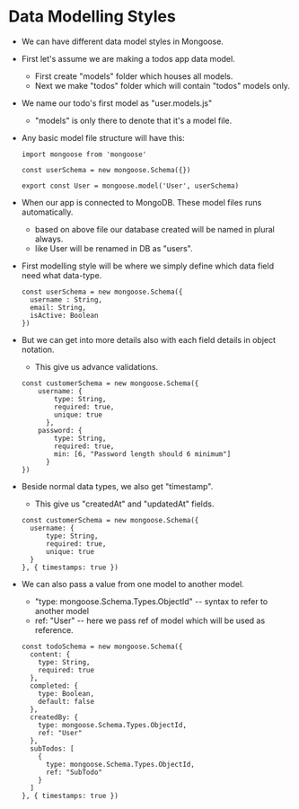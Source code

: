 # Data Modelling Styles

- We can have different data model styles in Mongoose.


- First let's assume we are making a todos app data model.
  - First create "models" folder which houses all models.
  - Next we make "todos" folder which will contain "todos" models only.


- We name our todo's first model as "user.models.js"
  - "models" is only there to denote that it's a model file.


- Any basic model file structure will have this:
  ```
  import mongoose from 'mongoose'

  const userSchema = new mongoose.Schema({})

  export const User = mongoose.model('User', userSchema)
  ```

- When our app is connected to MongoDB. These model files runs automatically.
  - based on above file our database created will be named in plural always.
  - like User will be renamed in DB as "users".


- First modelling style will be where we simply define which data field need what data-type.
  ```
  const userSchema = new mongoose.Schema({
    username : String,
    email: String,
    isActive: Boolean
  })
  ```


- But we can get into more details also with each field details in object notation.
  - This give us advance validations.
  ```
  const customerSchema = new mongoose.Schema({
      username: {
          type: String,
          required: true,
          unique: true
        },
      password: {
          type: String,
          required: true,
          min: [6, "Password length should 6 minimum"]
        }
  })
  ```

- Beside normal data types, we also get "timestamp".
  - This give us "createdAt" and "updatedAt" fields.
  ```
  const customerSchema = new mongoose.Schema({
    username: {
        type: String,
        required: true,
        unique: true
    }
  }, { timestamps: true })
  ```


- We can also pass a value from one model to another model.
  - "type: mongoose.Schema.Types.ObjectId" -- syntax to refer to another model
  - ref: "User" -- here we pass ref of model which will be used as reference.

  ```
  const todoSchema = new mongoose.Schema({
    content: {
      type: String,
      required: true
    },
    completed: {
      type: Boolean,
      default: false
    },
    createdBy: {
      type: mongoose.Schema.Types.ObjectId,
      ref: "User"
    },
    subTodos: [
      {
        type: mongoose.Schema.Types.ObjectId,
        ref: "SubTodo"
      }
    ]
  }, { timestamps: true })
  ```